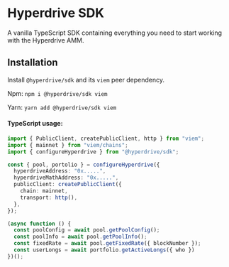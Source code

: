 # Hyperdrive SDK

A vanilla TypeScript SDK containing everything you need to start working with
the Hyperdrive AMM.

## Installation

Install `@hyperdrive/sdk` and its `viem` peer dependency.

Npm:
`npm i @hyperdrive/sdk viem`

Yarn:
`yarn add @hyperdrive/sdk viem`

#### TypeScript usage:

```ts
import { PublicClient, createPublicClient, http } from "viem";
import { mainnet } from "viem/chains";
import { configureHyperdrive } from "@hyperdrive/sdk";

const { pool, portolio } = configureHyperdrive({
  hyperdriveAddress: "0x.....",
  hyperdriveMathAddress: "0x.....",
  publicClient: createPublicClient({
    chain: mainnet,
    transport: http(),
  },
});

(async function () {
  const poolConfig = await pool.getPoolConfig();
  const poolInfo = await pool.getPoolInfo();
  const fixedRate = await pool.getFixedRate({ blockNumber });
  const userLongs = await portfolio.getActiveLongs({ who })
})();
```
